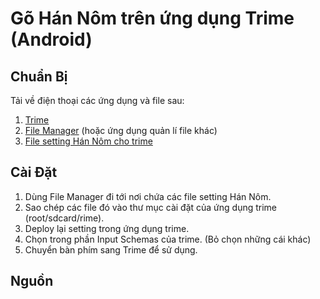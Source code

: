 # Gõ Hán Nôm trên ứng dụng Trime (Android)
## Chuẩn Bị
Tải về điện thoại các ứng dụng và file sau:
1. [Trime](https://play.google.com/store/apps/details?id=com.osfans.trime)
2. [File Manager](https://play.google.com/store/apps/details?id=com.asus.filemanager) (hoặc ứng dụng quản lí file khác)
3. [File setting Hán Nôm cho trime](https://drive.google.com/drive/folders/11v5_olReuxc3AnJbOR2eKqHkgar-s3OS?usp=sharing)
## Cài Đặt
1. Dùng File Manager đi tới nơi chứa các file setting Hán Nôm.
2. Sao chép các file đó vào thư mục cài đặt của ứng dụng trime (root/sdcard/rime).
3. Deploy lại setting trong ứng dụng trime.
4. Chọn trong phần Input Schemas của trime. (Bỏ chọn những cái khác)
5. Chuyển bàn phím sang Trime để sử dụng.

## Nguồn
